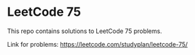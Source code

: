 # LeetCode 75
This repo contains solutions to LeetCode 75 problems.

Link for problems: https://leetcode.com/studyplan/leetcode-75/

